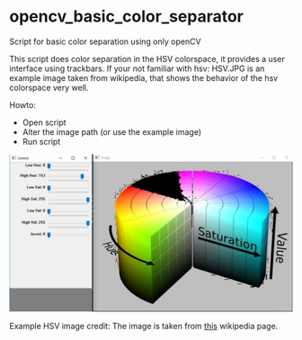 # opencv_basic_color_separator
Script for basic color separation using only openCV

This script does color separation in the HSV colorspace, it provides a user interface using trackbars. If your not familiar with hsv: HSV.JPG is an example image taken from wikipedia, that shows the behavior of the hsv colorspace very well.  

Howto:
- Open script
- Alter the image path (or use the example image)
- Run script

![screenshot](https://github.com/twenty-twenty/opencv_basic_color_separator/blob/master/screenshot.JPG)

Example HSV image credit: The image is taken from [this](https://en.wikipedia.org/wiki/File:HSV_color_solid_cylinder_saturation_gray.png) wikipedia page.
